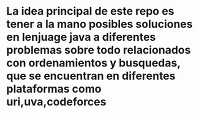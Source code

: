 # La idea principal de este repo es tener a la mano posibles soluciones en lenjuage java a diferentes problemas sobre todo relacionados con ordenamientos y busquedas, que se encuentran en diferentes plataformas como uri,uva,codeforces 
